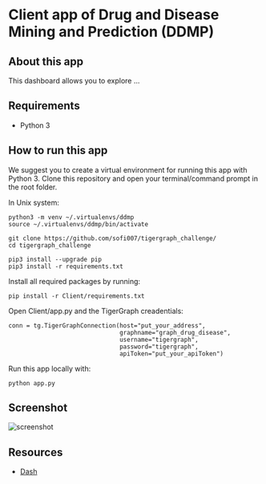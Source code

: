 # Client app of Drug and Disease Mining and Prediction (DDMP)

## About this app

This dashboard allows you to explore ...

## Requirements

* Python 3

## How to run this app

We suggest you to create a virtual environment for running this app with Python 3. Clone this repository 
and open your terminal/command prompt in the root folder.


In Unix system:
```
python3 -m venv ~/.virtualenvs/ddmp
source ~/.virtualenvs/ddmp/bin/activate

git clone https://github.com/sofi007/tigergraph_challenge/
cd tigergraph_challenge

pip3 install --upgrade pip
pip3 install -r requirements.txt

```

Install all required packages by running:
```
pip install -r Client/requirements.txt
```



Open Client/app.py and the TigerGraph creadentials:
```
conn = tg.TigerGraphConnection(host="put_your_address",
                               graphname="graph_drug_disease",
                               username="tigergraph",
                               password="tigergraph",
                               apiToken="put_your_apiToken")
```



Run this app locally with:
```
python app.py
```

## Screenshot

![screenshot](img/screencapture.png)

## Resources

* [Dash](https://dash.plot.ly/)

